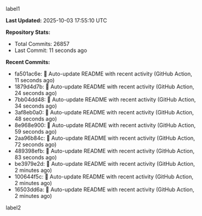 
label1 
<!-- ACTIVITY_START -->
**Last Updated:** 2025-10-03 17:55:10 UTC

**Repository Stats:**
- Total Commits: 26857
- Last Commit: 11 seconds ago

**Recent Commits:**
- fa501ac6e: 🤖 Auto-update README with recent activity (GitHub Action, 11 seconds ago)
- 1879d4d7b: 🤖 Auto-update README with recent activity (GitHub Action, 24 seconds ago)
- 7bb04dd48: 🤖 Auto-update README with recent activity (GitHub Action, 34 seconds ago)
- 3af8eb0a0: 🤖 Auto-update README with recent activity (GitHub Action, 48 seconds ago)
- 8e968e900: 🤖 Auto-update README with recent activity (GitHub Action, 59 seconds ago)
- 2aa96b84c: 🤖 Auto-update README with recent activity (GitHub Action, 72 seconds ago)
- 489398efb: 🤖 Auto-update README with recent activity (GitHub Action, 83 seconds ago)
- be3979e2d: 🤖 Auto-update README with recent activity (GitHub Action, 2 minutes ago)
- 100644f5c: 🤖 Auto-update README with recent activity (GitHub Action, 2 minutes ago)
- 16503dd6a: 🤖 Auto-update README with recent activity (GitHub Action, 2 minutes ago)
<!-- ACTIVITY_END -->

label2
